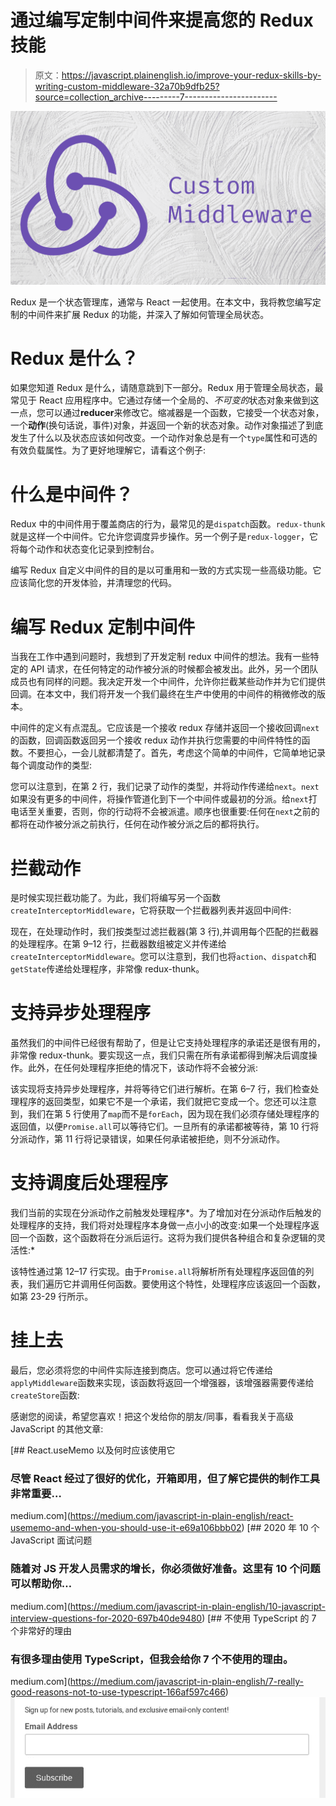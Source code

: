 # 通过编写定制中间件来提高您的 Redux 技能

> 原文：<https://javascript.plainenglish.io/improve-your-redux-skills-by-writing-custom-middleware-32a70b9dfb25?source=collection_archive---------7----------------------->

![](img/1d150c2eb7d01101f7d604484729423b.png)

Redux 是一个状态管理库，通常与 React 一起使用。在本文中，我将教您编写定制的中间件来扩展 Redux 的功能，并深入了解如何管理全局状态。

# Redux 是什么？

如果您知道 Redux 是什么，请随意跳到下一部分。Redux 用于管理全局状态，最常见于 React 应用程序中。它通过存储一个全局的、*不可变的*状态对象来做到这一点，您可以通过**reducer**来修改它。缩减器是一个函数，它接受一个状态对象，一个**动作**(换句话说，事件)对象，并返回一个新的状态对象。动作对象描述了到底发生了什么以及状态应该如何改变。一个动作对象总是有一个`type`属性和可选的有效负载属性。为了更好地理解它，请看这个例子:

# 什么是中间件？

Redux 中的中间件用于覆盖商店的行为，最常见的是`dispatch`函数。`redux-thunk`就是这样一个中间件。它允许您调度异步操作。另一个例子是`redux-logger`，它将每个动作和状态变化记录到控制台。

编写 Redux 自定义中间件的目的是以可重用和一致的方式实现一些高级功能。它应该简化您的开发体验，并清理您的代码。

# 编写 Redux 定制中间件

当我在工作中遇到问题时，我想到了开发定制 redux 中间件的想法。我有一些特定的 API 请求，在任何特定的动作被分派的时候都会被发出。此外，另一个团队成员也有同样的问题。我决定开发一个中间件，允许你拦截某些动作并为它们提供回调。在本文中，我们将开发一个我们最终在生产中使用的中间件的稍微修改的版本。

中间件的定义有点混乱。它应该是一个接收 redux 存储并返回一个接收回调`next`的函数，回调函数返回另一个接收 redux 动作并执行您需要的中间件特性的函数。不要担心，一会儿就都清楚了。首先，考虑这个简单的中间件，它简单地记录每个调度动作的类型:

您可以注意到，在第 2 行，我们记录了动作的类型，并将动作传递给`next`。`next`如果没有更多的中间件，将操作管道化到下一个中间件或最初的分派。给`next`打电话至关重要，否则，你的行动将不会被派遣。顺序也很重要:任何在`next`之前的都将在动作被分派之前执行，任何在动作被分派之后的都将执行。

# 拦截动作

是时候实现拦截功能了。为此，我们将编写另一个函数`createInterceptorMiddleware`，它将获取一个拦截器列表并返回中间件:

现在，在处理动作时，我们按类型过滤拦截器(第 3 行),并调用每个匹配的拦截器的处理程序。在第 9–12 行，拦截器数组被定义并传递给`createInterceptorMiddleware`。您可以注意到，我们也将`action`、`dispatch`和`getState`传递给处理程序，非常像 redux-thunk。

# 支持异步处理程序

虽然我们的中间件已经很有帮助了，但是让它支持处理程序的承诺还是很有用的，非常像 redux-thunk。要实现这一点，我们只需在所有承诺都得到解决后调度操作。此外，在任何处理程序拒绝的情况下，该动作将不会被分派:

该实现将支持异步处理程序，并将等待它们进行解析。在第 6–7 行，我们检查处理程序的返回类型，如果它不是一个承诺，我们就把它变成一个。您还可以注意到，我们在第 5 行使用了`map`而不是`forEach`，因为现在我们必须存储处理程序的返回值，以便`Promise.all`可以等待它们。一旦所有的承诺都被等待，第 10 行将分派动作，第 11 行将记录错误，如果任何承诺被拒绝，则不分派动作。

# 支持调度后处理程序

我们当前的实现在分派动作之前触发处理程序*。为了增加对在分派动作后触发的处理程序的支持，我们将对处理程序本身做一点小小的改变:如果一个处理程序返回一个函数，这个函数将在分派后运行。这将为我们提供各种组合和复杂逻辑的灵活性:*

该特性通过第 12–17 行实现。由于`Promise.all`将解析所有处理程序返回值的列表，我们遍历它并调用任何函数。要使用这个特性，处理程序应该返回一个函数，如第 23-29 行所示。

# 挂上去

最后，您必须将您的中间件实际连接到商店。您可以通过将它传递给`applyMiddleware`函数来实现，该函数将返回一个增强器，该增强器需要传递给`createStore`函数:

感谢您的阅读，希望您喜欢！把这个发给你的朋友/同事，看看我关于高级 JavaScript 的其他文章:

[](https://medium.com/javascript-in-plain-english/react-usememo-and-when-you-should-use-it-e69a106bbb02) [## React.useMemo 以及何时应该使用它

### 尽管 React 经过了很好的优化，开箱即用，但了解它提供的制作工具非常重要…

medium.com](https://medium.com/javascript-in-plain-english/react-usememo-and-when-you-should-use-it-e69a106bbb02) [](https://medium.com/javascript-in-plain-english/10-javascript-interview-questions-for-2020-697b40de9480) [## 2020 年 10 个 JavaScript 面试问题

### 随着对 JS 开发人员需求的增长，你必须做好准备。这里有 10 个问题可以帮助你…

medium.com](https://medium.com/javascript-in-plain-english/10-javascript-interview-questions-for-2020-697b40de9480) [](https://medium.com/javascript-in-plain-english/7-really-good-reasons-not-to-use-typescript-166af597c466) [## 不使用 TypeScript 的 7 个非常好的理由

### 有很多理由使用 TypeScript，但我会给你 7 个不使用的理由。

medium.com](https://medium.com/javascript-in-plain-english/7-really-good-reasons-not-to-use-typescript-166af597c466) [![](img/446049aa060bbaea15a64e1a907b1030.png)](http://eepurl.com/gYiA29)